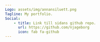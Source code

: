 ```yaml
---
Logo: assets/img/annansiluett.png
Tagline: My portfolio.
Social:
    - title: Link till sidans github repo.
      url: https://github.com/njageborg
      icon: fab fa-github
---
```

